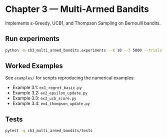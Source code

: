 # Chapter 3 — Multi-Armed Bandits

Implements ε-Greedy, UCB1, and Thompson Sampling on Bernoulli bandits.

## Run experiments
```bash
python -m ch3_multi_armed_bandits.experiments --K 10 --T 5000 --trials 50 --eps 0.1 --c 1.0
```

## Worked Examples
See `examples/` for scripts reproducing the numerical examples:
- Example 3.1: `ex1_regret_basic.py`
- Example 3.2: `ex2_epsilon_update.py`
- Example 3.3: `ex3_ucb_score.py`
- Example 3.4: `ex4_thompson_update.py`

## Tests
```bash
pytest -q ch3_multi_armed_bandits/tests
```
